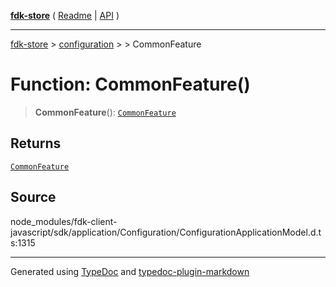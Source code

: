 [**fdk-store**](../../../README.md) ( [Readme](../../../README.md) \| [API](../../../API.md) )

---

[fdk-store](../../../API.md) > [configuration](../../README.md) > [<internal>](../README.md) > CommonFeature

# Function: CommonFeature()

> **CommonFeature**(): [`CommonFeature`](../type-aliases/type-alias.CommonFeature.md)

## Returns

[`CommonFeature`](../type-aliases/type-alias.CommonFeature.md)

## Source

node_modules/fdk-client-javascript/sdk/application/Configuration/ConfigurationApplicationModel.d.ts:1315

---

Generated using [TypeDoc](https://typedoc.org/) and [typedoc-plugin-markdown](https://www.npmjs.com/package/typedoc-plugin-markdown)
